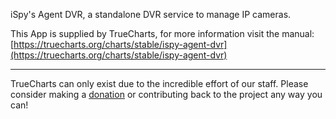 iSpy's Agent DVR, a standalone DVR service to manage IP cameras.

This App is supplied by TrueCharts, for more information visit the manual: [https://truecharts.org/charts/stable/ispy-agent-dvr](https://truecharts.org/charts/stable/ispy-agent-dvr)

---

TrueCharts can only exist due to the incredible effort of our staff.
Please consider making a [donation](https://truecharts.org/sponsor) or contributing back to the project any way you can!
